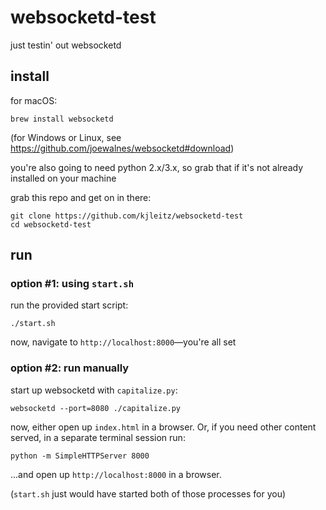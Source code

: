 # websocketd-test

just testin' out websocketd

## install

for macOS:

```
brew install websocketd
```

(for Windows or Linux, see https://github.com/joewalnes/websocketd#download)

you're also going to need python 2.x/3.x, so grab that if it's not already installed on your machine

grab this repo and get on in there:

```
git clone https://github.com/kjleitz/websocketd-test
cd websocketd-test
```

## run

### option #1: using `start.sh`

run the provided start script:

```
./start.sh
```

now, navigate to `http://localhost:8000`—you're all set

### option #2: run manually

start up websocketd with `capitalize.py`:

```
websocketd --port=8080 ./capitalize.py
```

now, either open up `index.html` in a browser. Or, if you need other content served, in a separate terminal session run:

```
python -m SimpleHTTPServer 8000
```

...and open up `http://localhost:8000` in a browser.

(`start.sh` just would have started both of those processes for you)
